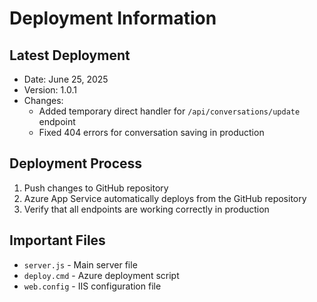 # Deployment Information

## Latest Deployment
- Date: June 25, 2025
- Version: 1.0.1
- Changes: 
  - Added temporary direct handler for `/api/conversations/update` endpoint
  - Fixed 404 errors for conversation saving in production

## Deployment Process
1. Push changes to GitHub repository
2. Azure App Service automatically deploys from the GitHub repository
3. Verify that all endpoints are working correctly in production

## Important Files
- `server.js` - Main server file
- `deploy.cmd` - Azure deployment script
- `web.config` - IIS configuration file

